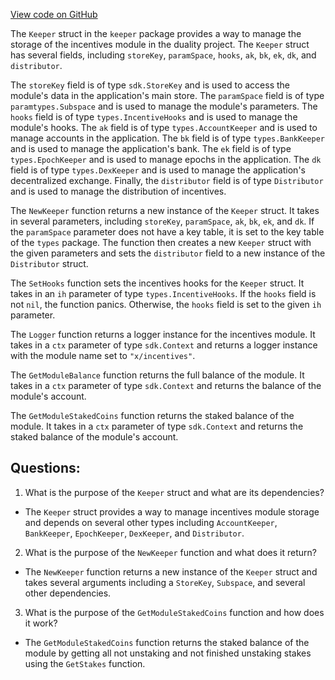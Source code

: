 [View code on GitHub](https://github.com/duality-labs/duality/incentives/keeper/keeper.go)

The `Keeper` struct in the `keeper` package provides a way to manage the storage of the incentives module in the duality project. The `Keeper` struct has several fields, including `storeKey`, `paramSpace`, `hooks`, `ak`, `bk`, `ek`, `dk`, and `distributor`. 

The `storeKey` field is of type `sdk.StoreKey` and is used to access the module's data in the application's main store. The `paramSpace` field is of type `paramtypes.Subspace` and is used to manage the module's parameters. The `hooks` field is of type `types.IncentiveHooks` and is used to manage the module's hooks. The `ak` field is of type `types.AccountKeeper` and is used to manage accounts in the application. The `bk` field is of type `types.BankKeeper` and is used to manage the application's bank. The `ek` field is of type `types.EpochKeeper` and is used to manage epochs in the application. The `dk` field is of type `types.DexKeeper` and is used to manage the application's decentralized exchange. Finally, the `distributor` field is of type `Distributor` and is used to manage the distribution of incentives.

The `NewKeeper` function returns a new instance of the `Keeper` struct. It takes in several parameters, including `storeKey`, `paramSpace`, `ak`, `bk`, `ek`, and `dk`. If the `paramSpace` parameter does not have a key table, it is set to the key table of the `types` package. The function then creates a new `Keeper` struct with the given parameters and sets the `distributor` field to a new instance of the `Distributor` struct.

The `SetHooks` function sets the incentives hooks for the `Keeper` struct. It takes in an `ih` parameter of type `types.IncentiveHooks`. If the `hooks` field is not `nil`, the function panics. Otherwise, the `hooks` field is set to the given `ih` parameter.

The `Logger` function returns a logger instance for the incentives module. It takes in a `ctx` parameter of type `sdk.Context` and returns a logger instance with the module name set to `"x/incentives"`.

The `GetModuleBalance` function returns the full balance of the module. It takes in a `ctx` parameter of type `sdk.Context` and returns the balance of the module's account.

The `GetModuleStakedCoins` function returns the staked balance of the module. It takes in a `ctx` parameter of type `sdk.Context` and returns the staked balance of the module's account.
## Questions: 
 1. What is the purpose of the `Keeper` struct and what are its dependencies?
- The `Keeper` struct provides a way to manage incentives module storage and depends on several other types including `AccountKeeper`, `BankKeeper`, `EpochKeeper`, `DexKeeper`, and `Distributor`.
2. What is the purpose of the `NewKeeper` function and what does it return?
- The `NewKeeper` function returns a new instance of the `Keeper` struct and takes several arguments including a `StoreKey`, `Subspace`, and several other dependencies.
3. What is the purpose of the `GetModuleStakedCoins` function and how does it work?
- The `GetModuleStakedCoins` function returns the staked balance of the module by getting all not unstaking and not finished unstaking stakes using the `GetStakes` function.